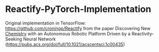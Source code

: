 # Reactify-PyTorch-Implementation
Original implementation in TensorFlow: https://github.com/croningp/Reactify from the paper Discovering New [Chemistry]([url](https://pubs.acs.org/doi/full/10.1021/acscentsci.1c00435)) with an Autonomous Robotic Platform Driven by a Reactivity-Seeking Neural Network (https://pubs.acs.org/doi/full/10.1021/acscentsci.1c00435)
